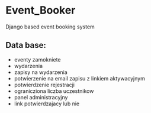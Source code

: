 # Event_Booker
Django based event booking system



## Data base:

- eventy zamokniete
- wydarzenia 
- zapisy na wydarzenia 
- potwierzenie na email zapisu z linkiem aktywacyjnym
- potwierdzenie rejestracji 
- ogranicziona liczba uczestnikow
- panel administracyjny
- link potwierdzajacy lub nie

